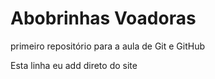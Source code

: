 # Abobrinhas Voadoras
 primeiro repositório para a aula de Git e GitHub 
 
 Esta linha eu add direto do site  
